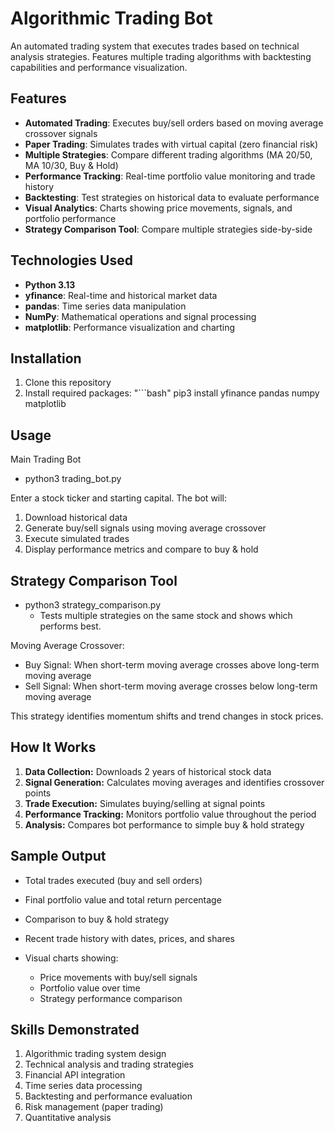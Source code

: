 # Algorithmic Trading Bot

An automated trading system that executes trades based on technical analysis strategies. Features multiple trading algorithms with backtesting capabilities and performance visualization.

## Features
- **Automated Trading**: Executes buy/sell orders based on moving average crossover signals
- **Paper Trading**: Simulates trades with virtual capital (zero financial risk)
- **Multiple Strategies**: Compare different trading algorithms (MA 20/50, MA 10/30, Buy & Hold)
- **Performance Tracking**: Real-time portfolio value monitoring and trade history
- **Backtesting**: Test strategies on historical data to evaluate performance
- **Visual Analytics**: Charts showing price movements, signals, and portfolio performance
- **Strategy Comparison Tool**: Compare multiple strategies side-by-side

## Technologies Used
- **Python 3.13**
- **yfinance**: Real-time and historical market data
- **pandas**: Time series data manipulation
- **NumPy**: Mathematical operations and signal processing
- **matplotlib**: Performance visualization and charting

## Installation

1. Clone this repository
2. Install required packages:
"```bash"
pip3 install yfinance pandas numpy matplotlib

## Usage
Main Trading Bot
- python3 trading_bot.py

Enter a stock ticker and starting capital. The bot will:

1. Download historical data
2. Generate buy/sell signals using moving average crossover
3. Execute simulated trades
4. Display performance metrics and compare to buy & hold

## Strategy Comparison Tool
- python3 strategy_comparison.py
    - Tests multiple strategies on the same stock and shows which performs best.

Moving Average Crossover:

- Buy Signal: When short-term moving average crosses above long-term moving average
- Sell Signal: When short-term moving average crosses below long-term moving average

This strategy identifies momentum shifts and trend changes in stock prices.

## How It Works

1. **Data Collection:** Downloads 2 years of historical stock data
2. **Signal Generation:** Calculates moving averages and identifies crossover points
3. **Trade Execution:** Simulates buying/selling at signal points
4. **Performance Tracking:** Monitors portfolio value throughout the period
5. **Analysis:** Compares bot performance to simple buy & hold strategy

## Sample Output

- Total trades executed (buy and sell orders)
- Final portfolio value and total return percentage
- Comparison to buy & hold strategy
- Recent trade history with dates, prices, and shares
- Visual charts showing:

    - Price movements with buy/sell signals
    - Portfolio value over time
    - Strategy performance comparison



## Skills Demonstrated

1. Algorithmic trading system design
2. Technical analysis and trading strategies
3. Financial API integration
4. Time series data processing
5. Backtesting and performance evaluation
6. Risk management (paper trading)
7. Quantitative analysis